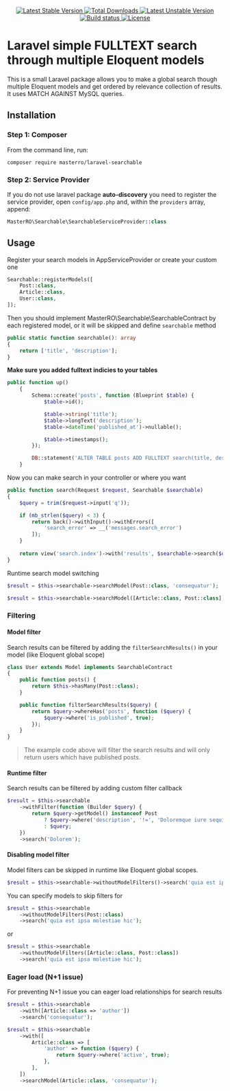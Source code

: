 <p align="center">
    <a href="https://packagist.org/packages/masterro/laravel-searchable">
        <img src="https://poser.pugx.org/masterro/laravel-searchable/v/stable" alt="Latest Stable Version">
    </a>
    <a href="https://packagist.org/packages/masterro/laravel-searchable">
        <img src="https://poser.pugx.org/masterro/laravel-searchable/downloads" alt="Total Downloads">
    </a>
    <a href="https://packagist.org/packages/masterro/laravel-searchable">
        <img src="https://poser.pugx.org/masterro/laravel-searchable/v/unstable" alt="Latest Unstable Version">
    </a>
    <a href="https://travis-ci.org/MasterRO94/laravel-searchable">
        <img src="https://travis-ci.org/MasterRO94/laravel-searchable.svg" alt="Build status">
    </a>
    <a href="https://github.com/MasterRO94/laravel-searchable/blob/master/LICENCE.txt">
        <img src="https://poser.pugx.org/masterro/laravel-searchable/license" alt="License">
    </a>
</p>

# Laravel simple FULLTEXT search through multiple Eloquent models 
This is a small Laravel package allows you to make a global search though multiple Eloquent models and get ordered by relevance collection of results.
It uses MATCH AGAINST MySQL queries.

## Installation

### Step 1: Composer

From the command line, run:

```
composer require masterro/laravel-searchable
```

### Step 2: Service Provider

If you do not use laravel package **auto-discovery** you need to register the service provider, open `config/app.php` and, within the `providers` array, append:

```php
MasterRO\Searchable\SearchableServiceProvider::class
```

## Usage

Register your search models in AppServiceProvider or create your custom one

```php
Searchable::registerModels([
    Post::class,
    Article::class,
    User::class,
]);
```

Then you should implement MasterRO\Searchable\SearchableContract by each registered model, or it will be skipped and define `searchable` method

```php
public static function searchable(): array
{
    return ['title', 'description'];
}
```

**Make sure you added fulltext indicies to your tables**
```php
public function up()
    {
        Schema::create('posts', function (Blueprint $table) {
            $table->id();

            $table->string('title');
            $table->longText('description');
            $table->dateTime('published_at')->nullable();

            $table->timestamps();
        });

        DB::statement('ALTER TABLE posts ADD FULLTEXT search(title, description)');
    }
```

Now you can make search in your controller or where you want

```php
public function search(Request $request, Searchable $searchable)
{
    $query = trim($request->input('q'));

    if (mb_strlen($query) < 3) {
        return back()->withInput()->withErrors([
            'search_error' => __('messages.search_error')
        ]);
    }
    
    return view('search.index')->with('results', $searchable->search($query));
}
```

Runtime search model switching

```php
$result = $this->searchable->searchModel(Post::class, 'consequatur');
```

```php
$result = $this->searchable->searchModel([Article::class, Post::class], 'consequatur');
```

### Filtering

#### Model filter
Search results can be filtered by adding the `filterSearchResults()` in your model (like Eloquent global scope)
```php
class User extends Model implements SearchableContract
{
    public function posts() {
        return $this->hasMany(Post::class);
    }

    public function filterSearchResults($query) {
        return $query->whereHas('posts', function ($query) {
            $query->where('is_published', true);
        });
    }
}
```
> The example code above will filter the search results and will only return users which have published posts.


#### Runtime filter
Search results can be filtered by adding custom filter callback 

```php
$result = $this->searchable
    ->withFilter(function (Builder $query) {
        return $query->getModel() instanceof Post
            ? $query->where('description', '!=', 'Doloremque iure sequi quos sequi consequatur.')
            : $query;
    })
    ->search('Dolorem');
```


#### Disabling model filter
Model filters can be skipped in runtime like Eloquent global scopes. 

```php
$result = $this->searchable->withoutModelFilters()->search('quia est ipsa molestiae hic');
```

You can specify models to skip filters for
```php
$result = $this->searchable
    ->withoutModelFilters(Post::class)
    ->search('quia est ipsa molestiae hic');
```

or

```php
$result = $this->searchable
    ->withoutModelFilters([Article::class, Post::class])
    ->search('quia est ipsa molestiae hic');
```

### Eager load (N+1 issue)

For preventing N+1 issue you can eager load relationships for search results 

```php
$result = $this->searchable
    ->with([Article::class => 'author'])
    ->search('consequatur');
```

```php
$result = $this->searchable
    ->with([
        Article::class => [
            'author' => function ($query) {
                return $query->where('active', true);
            },
        ],
    ])
    ->searchModel(Article::class, 'consequatur');
```
